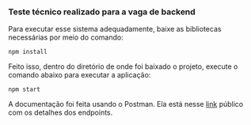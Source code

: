 <h3>Teste técnico realizado para a vaga de backend</h3>

<p>Para executar esse sistema adequadamente, baixe as bibliotecas necessárias por meio do comando:</p>

```
npm install
```

<p>Feito isso, dentro do diretório de onde foi baixado o projeto, execute o comando abaixo para executar a aplicação:</p>

```
npm start
```

A documentação foi feita usando o Postman. Ela está nesse [link](https://documenter.getpostman.com/view/13068814/TVep9TYx) público com os detalhes dos endpoints.
